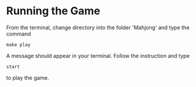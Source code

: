# Running the Game
From the terminal, change directory into the folder 'Mahjong' and type the command
```
make play
```
A message should appear in your terminal. Follow the instruction and type
```
start
```
to play the game.